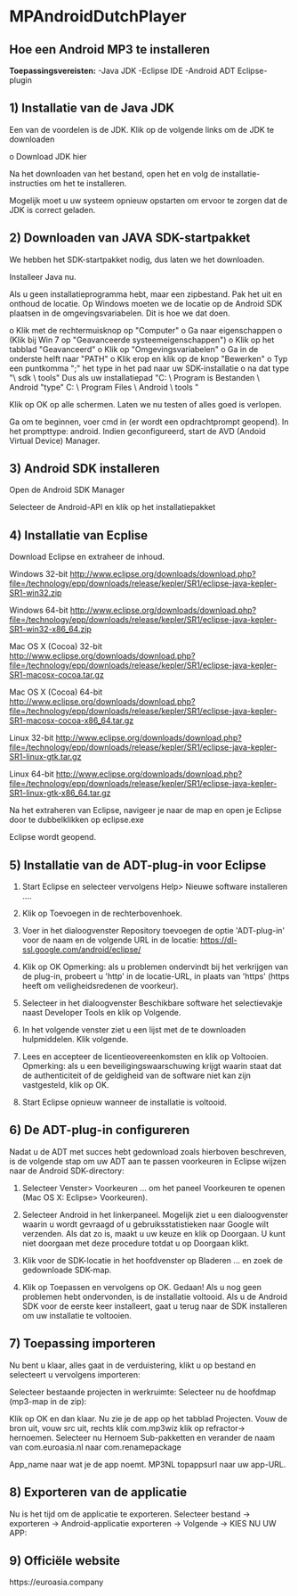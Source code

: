 # <h1>MPAndroidDutchPlayer</h1>
<h2>Hoe een Android MP3 te installeren</h2>

<b>Toepassingsvereisten:</b>
-Java JDK
-Eclipse IDE
-Android ADT Eclipse-plugin

<h2>1) Installatie van de Java JDK</h2>
Een van de voordelen is de JDK. Klik op de volgende links om de JDK te downloaden

o Download JDK hier

Na het downloaden van het bestand, open het en volg de installatie-instructies om het te installeren.

Mogelijk moet u uw systeem opnieuw opstarten om ervoor te zorgen dat de JDK
is correct geladen.

<h2>2) Downloaden van JAVA SDK-startpakket</h2>
We hebben het SDK-startpakket nodig, dus laten we het downloaden.

Installeer Java nu.

Als u geen installatieprogramma hebt, maar een zipbestand. Pak het uit en onthoud de locatie. Op Windows moeten we de locatie op de Android SDK plaatsen in de omgevingsvariabelen. Dit is hoe we dat doen.

o Klik met de rechtermuisknop op "Computer"
o Ga naar eigenschappen
o (Klik bij Win 7 op "Geavanceerde systeemeigenschappen")
o Klik op het tabblad "Geavanceerd"
o Klik op "Omgevingsvariabelen"
o Ga in de onderste helft naar "PATH"
o Klik erop en klik op de knop "Bewerken"
o Typ een puntkomma ";" het type in het pad naar uw SDK-installatie
o na dat type "\ sdk \ tools"
Dus als uw installatiepad "C: \ Program is
Bestanden \ Android "type" C: \ Program Files \ Android \ tools "

Klik op OK op alle schermen. Laten we nu testen of alles goed is verlopen.

Ga om te beginnen, voer cmd in (er wordt een opdrachtprompt geopend). In het prompttype: android. Indien geconfigureerd, start de AVD (Andoid Virtual Device) Manager.

<h2>3) Android SDK installeren</h2>
Open de Android SDK Manager

Selecteer de Android-API en klik op het installatiepakket

<h2>4) Installatie van Ecplise</h2>
Download Eclipse en extraheer de inhoud.

Windows 32-bit
http://www.eclipse.org/downloads/download.php?file=/technology/epp/downloads/release/kepler/SR1/eclipse-java-kepler-SR1-win32.zip

Windows 64-bit
http://www.eclipse.org/downloads/download.php?file=/technology/epp/downloads/release/kepler/SR1/eclipse-java-kepler-SR1-win32-x86_64.zip

Mac OS X (Cocoa) 32-bit
http://www.eclipse.org/downloads/download.php?file=/technology/epp/downloads/release/kepler/SR1/eclipse-java-kepler-SR1-macosx-cocoa.tar.gz

Mac OS X (Cocoa)
64-bit http://www.eclipse.org/downloads/download.php?file=/technology/epp/downloads/release/kepler/SR1/eclipse-java-kepler-SR1-macosx-cocoa-x86_64.tar.gz

Linux 32-bit
http://www.eclipse.org/downloads/download.php?file=/technology/epp/downloads/release/kepler/SR1/eclipse-java-kepler-SR1-linux-gtk.tar.gz

Linux 64-bit
http://www.eclipse.org/downloads/download.php?file=/technology/epp/downloads/release/kepler/SR1/eclipse-java-kepler-SR1-linux-gtk-x86_64.tar.gz

Na het extraheren van Eclipse, navigeer je naar de map en open je Eclipse door te dubbelklikken op eclipse.exe

Eclipse wordt geopend.

<h2>5) Installatie van de ADT-plug-in voor Eclipse</h2>

1. Start Eclipse en selecteer vervolgens Help> Nieuwe software installeren ....

2. Klik op Toevoegen in de rechterbovenhoek.

3. Voer in het dialoogvenster Repository toevoegen de optie 'ADT-plug-in' voor de naam en de volgende URL in
de locatie:
https://dl-ssl.google.com/android/eclipse/

4. Klik op OK
Opmerking: als u problemen ondervindt bij het verkrijgen van de plug-in, probeert u 'http' in de locatie-URL, in plaats van 'https' (https heeft om veiligheidsredenen de voorkeur).

5. Selecteer in het dialoogvenster Beschikbare software het selectievakje naast Developer Tools en klik op Volgende.

6. In het volgende venster ziet u een lijst met de te downloaden hulpmiddelen. Klik volgende.

7. Lees en accepteer de licentieovereenkomsten en klik op Voltooien.
Opmerking: als u een beveiligingswaarschuwing krijgt waarin staat dat de authenticiteit of de geldigheid van de software niet kan zijn
vastgesteld, klik op OK.

8. Start Eclipse opnieuw wanneer de installatie is voltooid.

<h2>6) De ADT-plug-in configureren</h2>
Nadat u de ADT met succes hebt gedownload zoals hierboven beschreven, is de volgende stap om uw ADT aan te passen
voorkeuren in Eclipse wijzen naar de Android SDK-directory:

1. Selecteer Venster> Voorkeuren ... om het paneel Voorkeuren te openen (Mac OS X: Eclipse> Voorkeuren).

2. Selecteer Android in het linkerpaneel.
Mogelijk ziet u een dialoogvenster waarin u wordt gevraagd of u gebruiksstatistieken naar Google wilt verzenden. Als dat zo is, maakt u uw
keuze en klik op Doorgaan. U kunt niet doorgaan met deze procedure totdat u op Doorgaan klikt.

3. Klik voor de SDK-locatie in het hoofdvenster op Bladeren ... en zoek de gedownloade SDK-map.

4. Klik op Toepassen en vervolgens op OK.
Gedaan! Als u nog geen problemen hebt ondervonden, is de installatie voltooid. Als u de Android SDK voor de eerste keer installeert, gaat u terug naar de SDK installeren om uw installatie te voltooien.

<h2>7) Toepassing importeren</h2>
Nu bent u klaar, alles gaat in de verduistering, klikt u op bestand en selecteert u vervolgens importeren:

Selecteer bestaande projecten in werkruimte:
Selecteer nu de hoofdmap (mp3-map in de zip):

Klik op OK en dan klaar. Nu zie je de app op het tabblad Projecten. Vouw de bron uit, vouw src uit, rechts
klik com.mp3wiz klik op refractor-> hernoemen. Selecteer nu Hernoem Sub-pakketten en verander de naam
van com.euroasia.nl naar com.renamepackage

App_name naar wat je de app noemt. MP3NL
topappsurl naar uw app-URL.

<h2>8) Exporteren van de applicatie</h2>
Nu is het tijd om de applicatie te exporteren. Selecteer bestand -> exporteren -> Android-applicatie exporteren -> Volgende ->
KIES NU UW APP:

<h2>9) Officiële website</h2>
https://euroasia.company
